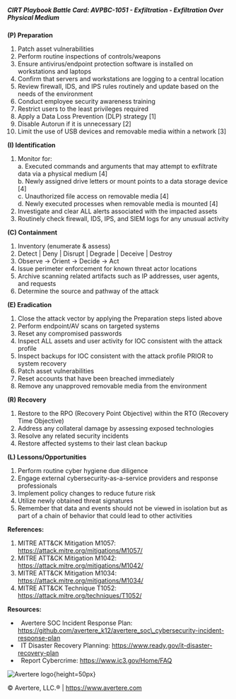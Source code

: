 ##### CIRT Playbook Battle Card: **AVPBC-1051 - Exfiltration - Exfiltration Over Physical Medium**

**(P) Preparation**

1.  Patch asset vulnerabilities
2.  Perform routine inspections of controls/weapons
3.  Ensure antivirus/endpoint protection software is installed on workstations and laptops
4.  Confirm that servers and workstations are logging to a central location
5.  Review firewall, IDS, and IPS rules routinely and update based on the needs of the environment
6.  Conduct employee security awareness training
7.  Restrict users to the least privileges required
8.  Apply a Data Loss Prevention (DLP) strategy \[1\]
9.  Disable Autorun if it is unnecessary \[2\]
10.  Limit the use of USB devices and removable media within a network \[3\]

**(I) Identification**

1.  Monitor for:  
    a. Executed commands and arguments that may attempt to exfiltrate data via a physical medium \[4\]  
    b. Newly assigned drive letters or mount points to a data storage device \[4\]  
    c. Unauthorized file access on removable media \[4\]  
    d. Newly executed processes when removable media is mounted \[4\]
2.  Investigate and clear ALL alerts associated with the impacted assets
3.  Routinely check firewall, IDS, IPS, and SIEM logs for any unusual activity

**(C) Containment**

1.  Inventory (enumerate & assess)
2.  Detect | Deny | Disrupt | Degrade | Deceive | Destroy
3.  Observe -> Orient -> Decide -> Act
4.  Issue perimeter enforcement for known threat actor locations
5.  Archive scanning related artifacts such as IP addresses, user agents, and requests
6.  Determine the source and pathway of the attack

**(E) Eradication**

1.  Close the attack vector by applying the Preparation steps listed above
2.  Perform endpoint/AV scans on targeted systems
3.  Reset any compromised passwords
4.  Inspect ALL assets and user activity for IOC consistent with the attack profile
5.  Inspect backups for IOC consistent with the attack profile PRIOR to system recovery
6.  Patch asset vulnerabilities
7.  Reset accounts that have been breached immediately
8.  Remove any unapproved removable media from the environment

**(R) Recovery**

1.  Restore to the RPO (Recovery Point Objective) within the RTO (Recovery Time Objective)
2.  Address any collateral damage by assessing exposed technologies
3.  Resolve any related security incidents
4.  Restore affected systems to their last clean backup

**(L) Lessons/Opportunities**

1.  Perform routine cyber hygiene due diligence
2.  Engage external cybersecurity-as-a-service providers and response professionals
3.  Implement policy changes to reduce future risk
4.  Utilize newly obtained threat signatures
5.  Remember that data and events should not be viewed in isolation but as part of a chain of behavior that could lead to other activities

**References:**

1.  MITRE ATT&CK Mitigation M1057: https://attack.mitre.org/mitigations/M1057/
2.  MITRE ATT&CK Mitigation M1042: https://attack.mitre.org/mitigations/M1042/
3.  MITRE ATT&CK Mitigation M1034: https://attack.mitre.org/mitigations/M1034/
4.  MITRE ATT&CK Technique T1052: https://attack.mitre.org/techniques/T1052/

**Resources:**

*    Avertere SOC Incident Response Plan: https://github.com/avertere_k12/avertere_soc\_cybersecurity-incident-response-plan
*    IT Disaster Recovery Planning: https://www.ready.gov/it-disaster-recovery-plan
*    Report Cybercrime: https://www.ic3.gov/Home/FAQ

![Avertere logo](https://example.com/averttere-logo.jpg){height=50px}

  
© Avertere, LLC.® | https://www.avertere.com
